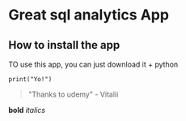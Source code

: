 # Great sql analytics App

## How to install the app

TO use this app, you can just download it + python
```
print("Yo!")
```

> "Thanks to udemy" - Vitalii

**bold**
_italics_
